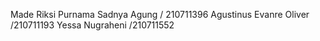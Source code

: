 Made Riksi Purnama Sadnya Agung / 210711396
Agustinus Evanre Oliver /210711193
Yessa Nugraheni /210711552
